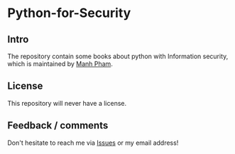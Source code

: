 # Python-for-Security
## Intro
The repository contain some books about python with Information security, which is maintained by [Manh Pham](https://github.com/ManhNho).
## License
This repository will never have a license.
## Feedback / comments
Don't hesitate to reach me via [Issues](https://github.com/ManhNho/Python-Books-for-Security/issues) or my email address!
